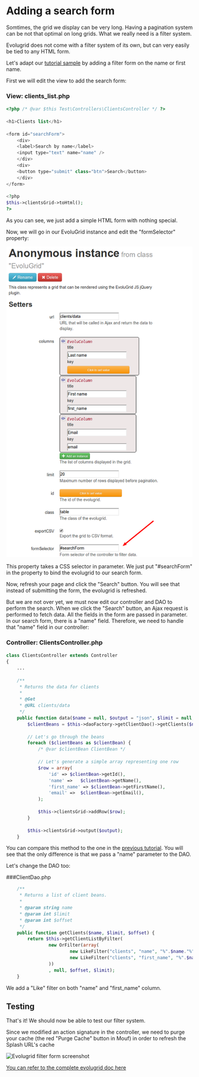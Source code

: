 Adding a search form
====================

Somtimes, the grid we display can be very long. Having a pagination system can be not that optimal on long grids.
What we really need is a filter system.

Evolugrid does not come with a filter system of its own, but can very easily be tied to any HTML form.

Let's adapt our [tutorial sample](writing_a_datagrid.md) by adding a filter form on the name or first name.

First we will edit the view to add the search form:

### View: clients_list.php
```php
<?php /* @var $this Test\Controllers\ClientsController */ ?> 

<h1>Clients list</h1>

<form id="searchForm">
	<div>
    <label>Search by name</label>
    <input type="text" name="name" />
    </div>
    <div>
    <button type="submit" class="btn">Search</button>
    </div>
</form>

<?php
$this->clientsGrid->toHtml();
?>
```

As you can see, we just add a simple HTML form with nothing special.

Now, we will go in our EvoluGrid instance and edit the "formSelector" property:

![Evolucolumn filterform](images/evolugrid_filterform.png)

This property takes a CSS selector in parameter. We just put "#searchForm" in the property to bind
the evolugrid to our search form.

Now, refresh your page and click the "Search" button. You will see that instead of submitting the form,
the evolugrid is refreshed.

But we are not over yet, we must now edit our controller and DAO to perform the search.
When we click the "Search" button, an Ajax request is performed to fetch data. All the fields in the form
are passed in parameter. In our search form, there is a "name" field. Therefore, we need to handle
that "name" field in our controller:

### Controller: ClientsController.php
```php
class ClientsController extends Controller
{
	...

	/**
	 * Returns the data for clients
	 *
	 * @Get
	 * @URL clients/data
	 */
	public function data($name = null, $output = "json", $limit = null, $offset = null) {
		$clientBeans = $this->daoFactory->getClientDao()->getClients($name, $limit, $offset);
	
		// Let's go through the beans
		foreach ($clientBeans as $clientBean) {
			/* @var $clientBean ClientBean */
			
			// Let's generate a simple array representing one row
			$row = array(
				'id' =>	$clientBean->getId(),
				'name' =>	$clientBean->getName(),
				'first_name' =>	$clientBean->getFirstName(),
				'email' =>	$clientBean->getEmail(),
			);
			
			$this->clientsGrid->addRow($row);
		}
	
		$this->clientsGrid->output($output);
	}
```

You can compare this method to the one in the [previous tutorial](writing_a_controller.md). You will see 
that the only difference is that we pass a "name" parameter to the DAO.

Let's change the DAO too:

###ClientDao.php
```php
	/**
	 * Returns a list of client beans.
	 * 
	 * @param string name
	 * @param int $limit
	 * @param int $offset
	 */
	public function getClients($name, $limit, $offset) {
		return $this->getClientListByFilter(
				new OrFilter(array(
						new LikeFilter("clients", "name", "%".$name."%"),
						new LikeFilter("clients", "first_name", "%".$name."%"),
				))
				, null, $offset, $limit);
	}
```

We add a "Like" filter on both "name" and "first_name" column.


Testing
-------

That's it! We should now be able to test our filter system.

<div class="alert">Since we modified an action signature in the controller, we need to purge your cache (the red "Purge Cache" button in Mouf) in order to refresh the Splash URL's cache</div>

![Evolugrid filter form screenshot](evolugrid_filterform_result.png)


[You can refer to the complete evolugrid doc here](http://mouf-php.com/packages/mouf/html.widgets.evolugrid/doc/search_filters.md)
